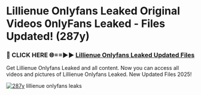 # Lillienue Onlyfans Leaked Original Videos 0nlyFans Leaked - Files Updated! (287y)

<h3>🔴 CLICK HERE 🌐==►► <a href="https://best4dudes.click/HH4t6V" rel="nofollow">Lillienue Onlyfans Leaked Updated Files</a></h3>

Get Lillienue Onlyfans Leaked and all content. Now you can access all videos and pictures of Lillienue Onlyfans Leaked. New Updated Files 2025!

[![287y](https://github.com/user-attachments/assets/8c521d6e-e6e3-4a75-9320-d58ab9d79d5b)](https://best4dudes.click/HH4t6V)
lillienue onlyfans leaks